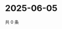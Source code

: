 # 2025-06-05

共 0 条

<!-- BEGIN ZHIHUQUESTIONS -->
<!-- 最后更新时间 Thu Jun 05 2025 14:17:28 GMT+0800 (China Standard Time) -->

<!-- END ZHIHUQUESTIONS -->
